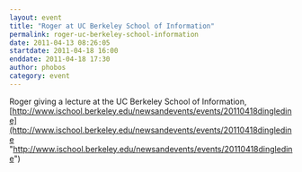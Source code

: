 ```yaml
---
layout: event
title: "Roger at UC Berkeley School of Information"
permalink: roger-uc-berkeley-school-information
date: 2011-04-13 08:26:05
startdate: 2011-04-18 16:00
enddate: 2011-04-18 17:30
author: phobos
category: event
---
```


Roger giving a lecture at the UC Berkeley School of Information, [http://www.ischool.berkeley.edu/newsandevents/events/20110418dingledine](http://www.ischool.berkeley.edu/newsandevents/events/20110418dingledine "http://www.ischool.berkeley.edu/newsandevents/events/20110418dingledine")
